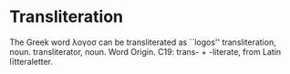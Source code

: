 # Transliteration
The Greek word λογοσ can be transliterated as ``logos'' transliteration, noun. transliterator, noun. Word Origin. C19: trans- + -literate, from Latin lītteraletter.